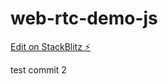 # web-rtc-demo-js

[Edit on StackBlitz ⚡️](https://stackblitz.com/edit/vitejs-vite-igmntr)

test commit 2
